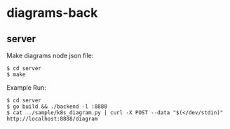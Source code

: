 # diagrams-back

## server

Make diagrams node json file:

    $ cd server
    $ make

Example Run:

    $ cd server
    $ go build && ./backend -l :8888
    $ cat ../sample/k8s_diagram.py | curl -X POST --data "$(</dev/stdin)" http://localhost:8888/diagram
